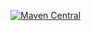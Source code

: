 [![Maven Central](https://img.shields.io/maven-central/v/com.github.javacommons/javacommons-encryption.svg)](http://search.maven.org/#search%7Cga%7C1%7Cg%3A%22com.github.javacommons%22%20AND%20a%3A%22javacommons-encryption%22)

